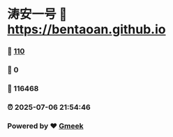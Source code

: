 # 涛安一号 :link: https://bentaoan.github.io 
### :page_facing_up: [110](https://bentaoan.github.io/tag.html) 
### :speech_balloon: 0 
### :hibiscus: 116468 
### :alarm_clock: 2025-07-06 21:54:46 
### Powered by :heart: [Gmeek](https://github.com/Meekdai/Gmeek)
